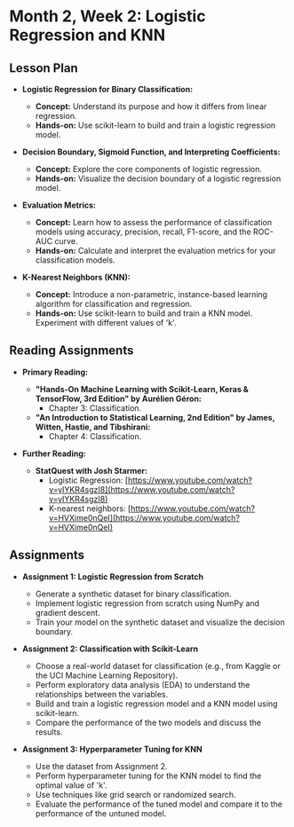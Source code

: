 # Month 2, Week 2: Logistic Regression and KNN

## Lesson Plan

*   **Logistic Regression for Binary Classification:**
    *   **Concept:** Understand its purpose and how it differs from linear regression.
    *   **Hands-on:** Use scikit-learn to build and train a logistic regression model.

*   **Decision Boundary, Sigmoid Function, and Interpreting Coefficients:**
    *   **Concept:** Explore the core components of logistic regression.
    *   **Hands-on:** Visualize the decision boundary of a logistic regression model.

*   **Evaluation Metrics:**
    *   **Concept:** Learn how to assess the performance of classification models using accuracy, precision, recall, F1-score, and the ROC-AUC curve.
    *   **Hands-on:** Calculate and interpret the evaluation metrics for your classification models.

*   **K-Nearest Neighbors (KNN):**
    *   **Concept:** Introduce a non-parametric, instance-based learning algorithm for classification and regression.
    *   **Hands-on:** Use scikit-learn to build and train a KNN model. Experiment with different values of 'k'.

## Reading Assignments

*   **Primary Reading:**
    *   **"Hands-On Machine Learning with Scikit-Learn, Keras & TensorFlow, 3rd Edition" by Aurélien Géron:**
        *   Chapter 3: Classification.
    *   **"An Introduction to Statistical Learning, 2nd Edition" by James, Witten, Hastie, and Tibshirani:**
        *   Chapter 4: Classification.

*   **Further Reading:**
    *   **StatQuest with Josh Starmer:**
        *   Logistic Regression: [https://www.youtube.com/watch?v=yIYKR4sgzI8](https://www.youtube.com/watch?v=yIYKR4sgzI8)
        *   K-nearest neighbors: [https://www.youtube.com/watch?v=HVXime0nQeI](https://www.youtube.com/watch?v=HVXime0nQeI)

## Assignments

*   **Assignment 1: Logistic Regression from Scratch**
    *   Generate a synthetic dataset for binary classification.
    *   Implement logistic regression from scratch using NumPy and gradient descent.
    *   Train your model on the synthetic dataset and visualize the decision boundary.

*   **Assignment 2: Classification with Scikit-Learn**
    *   Choose a real-world dataset for classification (e.g., from Kaggle or the UCI Machine Learning Repository).
    *   Perform exploratory data analysis (EDA) to understand the relationships between the variables.
    *   Build and train a logistic regression model and a KNN model using scikit-learn.
    *   Compare the performance of the two models and discuss the results.

*   **Assignment 3: Hyperparameter Tuning for KNN**
    *   Use the dataset from Assignment 2.
    *   Perform hyperparameter tuning for the KNN model to find the optimal value of 'k'.
    *   Use techniques like grid search or randomized search.
    *   Evaluate the performance of the tuned model and compare it to the performance of the untuned model.
